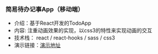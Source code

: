 ### 简易待办记事App（移动端）
* 介绍：基于React开发的TodoApp
* 内容:  注重动画效果的实现，以css3的特性来实现动画的交互
* 技术栈： react / react-hooks  / sass / css3 
* 演示链接：[演示地址](https://maxw2.github.io/todoApp-react/)
